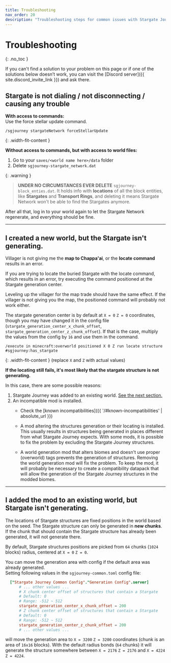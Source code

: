 ```yaml
---
title: Troubleshooting
nav_order: 20
description: "Troubleshooting steps for common issues with Stargate Journey Minecraft mod"
---
```


# Troubleshooting
{: .no_toc }

If you can't find a solution to your problem on this page or if one of the solutions below doesn’t work, 
you can visit the [Discord server]({{ site.discord_invite_link }}) and ask there.

## Stargate is not dialing / not disconnecting / causing any trouble
**With access to commands:**  
Use the force stellar update command.

```
/sgjourney stargateNetwork forceStellarUpdate
```
{: .width-fit-content }

**Without access to commands, but with access to world files:**  
1. Go to your `saves/<world name here>/data` folder  
2. Delete `sgjourney-stargate_network.dat`

{: .warning }
> **UNDER NO CIRCUMSTANCES EVER DELETE** `sgjourney-block_enties.dat`.
> It holds info with **locations** of all the block entities, 
> like **Stargates** and **Transport Rings**,
> and deleting it means Stargate Network won't be able to find the Stargates anymore.

After all that, log in to your world again to let the Stargate Network regenerate, and everything should be fine.

___

## I created a new world, but the Stargate isn't generating.
Villager is not giving me the **map to Chappa'ai**, or the **locate command** results in an error.

If you are trying to locate the buried Stargate with the locate command, which results in an error,
try executing the command positioned at the Stargate generation center.

Leveling up the villager for the map trade should have the same effect.
If the villager is not giving you the map, the positioned command will probably not work either.

The stargate generation center is by default at `X = 0` `Z = 0` coordinates,
though you may have changed it in the config file
(`stargate_generation_center_x_chunk_offset`, `stargate_generation_center_z_chunk_offset`).
If that is the case, multiply the values from the config by `16`
and use them in the command.

```
/execute in minecraft:overworld positioned X 0 Z run locate structure #sgjourney:has_stargate
```
{: .width-fit-content }
(replace `X` and `Z` with actual values)

**If the locating still fails, it's most likely that the stargate structure is not generating.**

In this case, there are some possible reasons:
1. Stargate Journey was added to an existing world. [See the next section.](#i-added-the-mod-to-an-existing-world-but-stargate-isnt-generating)
2. An incompatible mod is installed.
   - Check the [known incompatibilities]({{ '/#known-incompatibilities' | absolute_url }})
   - A mod altering the structures generation or their locating is installed.
     This usually results in structures being generated in places different from what Stargate Journey expects.
     With some mods, it is possible to fix the problem by excluding the Stargate Journey structures.

   - A world generation mod that alters biomes and doesn't use proper (overworld) tags prevents the generation of structures.
     Removing the world generation mod will fix the problem.
     To keep the mod, it will probably be necessary to create a compatibility datapack
     that will allow the generation of the Stargate Journey structures in the modded biomes.

___


## I added the mod to an existing world, but Stargate isn't generating.
The locations of Stargate structures are fixed positions in the world based on the seed.
The Stargate structure can only be generated in **new chunks**.
If the chunk that should contain the Stargate structure has already been generated, it will not generate there.

By default, Stargate structures positions are picked from `64` chunks (`1024` blocks) radius, centered at `X = 0` `Z = 0`.

You can move the generation area with config if the default area was already generated.  
Setting following values in the `sgjourney-common.toml` config file:

```toml
  ["Stargate Journey Common Config"."Generation Config".server]
      # ... other values ...
      # X chunk center offset of structures that contain a Stargate
      # Default: 0
      # Range: -512 ~ 512
      stargate_generation_center_x_chunk_offset = 200
      # Z chunk center offset of structures that contain a Stargate
      # Default: 0
      # Range: -512 ~ 512
      stargate_generation_center_z_chunk_offset = 200
      # ... other values ...
```

will move the generation area to `X = 3200` `Z = 3200` coordinates (chunk is an area of `16x16` blocks).
With the default radius bonds (`64` chunks) it will generate the structure somewhere between `X = 2176` `Z = 2176` and `X = 4224` `Z = 4224`.

